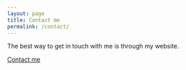 ```yaml
---
layout: page
title: Contact me
permalink: /contact/
---
```


The best way to get in touch with me is through my website.

[Contact me](http://www.rmorrison.net/contact)